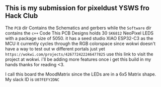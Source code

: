 ## This is my submission for pixeldust YSWS fro Hack Club

The `PCB` dir Contains the Schematics and gerbers while the `Software` dir contains the `c++` Code
This PCB Designs holds 30 `SK6812` NeoPixel LEDS with a package size of 5050. it has a seed studio XIAO ESP32-C3 as the MCU 
it currently cycles through the RGB colorspace since wokwi doesn't have a way to test out w different portals just yet
`https://wokwi.com/projects/426772422246477825` use this link to visit the project at wokwi. i'll be adding more features once
i get this build in my hands thanks for reading <3.

I call this board the MoodMatrix since the LEDs are in  a 6x5 Matrix shape.
My slack ID is `U07FEFY2DNC`

